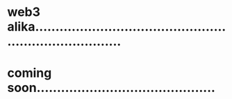 # web3 alika...........................................................................
# coming soon............................................

